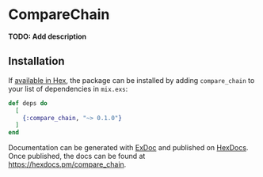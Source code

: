# CompareChain

**TODO: Add description**

## Installation

If [available in Hex](https://hex.pm/docs/publish), the package can be installed
by adding `compare_chain` to your list of dependencies in `mix.exs`:

```elixir
def deps do
  [
    {:compare_chain, "~> 0.1.0"}
  ]
end
```

Documentation can be generated with [ExDoc](https://github.com/elixir-lang/ex_doc)
and published on [HexDocs](https://hexdocs.pm). Once published, the docs can
be found at <https://hexdocs.pm/compare_chain>.

